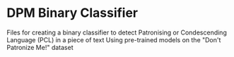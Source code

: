 # DPM Binary Classifier

Files for creating a binary classifier to detect Patronising or Condescending Language (PCL) in a piece of text
Using pre-trained models on the "Don't Patronize Me!" dataset
